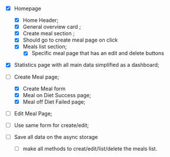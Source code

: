 - [x] Homepage

  - [x] Home Header;
  - [x] General overview card ;
  - [x] Create meal section ;
  - [x] Should go to create meal page on click
  - [x] Meals list section;
    - [x] Specific meal page that has an edit and delete buttons

- [x] Statistics page with all main data simplified as a dashboard;
- [ ] Create Meal page;
  - [x] Create Meal form
  - [x] Meal on Diet Success page;
  - [x] Meal off Diet Failed page;
- [ ] Edit Meal Page;
- [ ] Use same form for create/edit;

- [ ] Save all data on the async storage
  - [ ] make all methods to creat/edit/list/delete the meals list.
